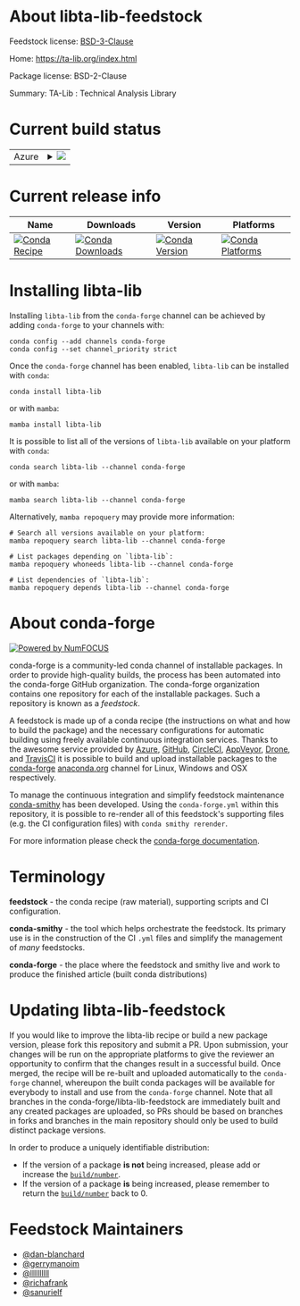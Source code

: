About libta-lib-feedstock
=========================

Feedstock license: [BSD-3-Clause](https://github.com/conda-forge/libta-lib-feedstock/blob/main/LICENSE.txt)

Home: https://ta-lib.org/index.html

Package license: BSD-2-Clause

Summary: TA-Lib : Technical Analysis Library

Current build status
====================


<table>
    
  <tr>
    <td>Azure</td>
    <td>
      <details>
        <summary>
          <a href="https://dev.azure.com/conda-forge/feedstock-builds/_build/latest?definitionId=10820&branchName=main">
            <img src="https://dev.azure.com/conda-forge/feedstock-builds/_apis/build/status/libta-lib-feedstock?branchName=main">
          </a>
        </summary>
        <table>
          <thead><tr><th>Variant</th><th>Status</th></tr></thead>
          <tbody><tr>
              <td>linux_64</td>
              <td>
                <a href="https://dev.azure.com/conda-forge/feedstock-builds/_build/latest?definitionId=10820&branchName=main">
                  <img src="https://dev.azure.com/conda-forge/feedstock-builds/_apis/build/status/libta-lib-feedstock?branchName=main&jobName=linux&configuration=linux%20linux_64_" alt="variant">
                </a>
              </td>
            </tr><tr>
              <td>linux_aarch64</td>
              <td>
                <a href="https://dev.azure.com/conda-forge/feedstock-builds/_build/latest?definitionId=10820&branchName=main">
                  <img src="https://dev.azure.com/conda-forge/feedstock-builds/_apis/build/status/libta-lib-feedstock?branchName=main&jobName=linux&configuration=linux%20linux_aarch64_" alt="variant">
                </a>
              </td>
            </tr><tr>
              <td>linux_ppc64le</td>
              <td>
                <a href="https://dev.azure.com/conda-forge/feedstock-builds/_build/latest?definitionId=10820&branchName=main">
                  <img src="https://dev.azure.com/conda-forge/feedstock-builds/_apis/build/status/libta-lib-feedstock?branchName=main&jobName=linux&configuration=linux%20linux_ppc64le_" alt="variant">
                </a>
              </td>
            </tr><tr>
              <td>osx_64</td>
              <td>
                <a href="https://dev.azure.com/conda-forge/feedstock-builds/_build/latest?definitionId=10820&branchName=main">
                  <img src="https://dev.azure.com/conda-forge/feedstock-builds/_apis/build/status/libta-lib-feedstock?branchName=main&jobName=osx&configuration=osx%20osx_64_" alt="variant">
                </a>
              </td>
            </tr><tr>
              <td>osx_arm64</td>
              <td>
                <a href="https://dev.azure.com/conda-forge/feedstock-builds/_build/latest?definitionId=10820&branchName=main">
                  <img src="https://dev.azure.com/conda-forge/feedstock-builds/_apis/build/status/libta-lib-feedstock?branchName=main&jobName=osx&configuration=osx%20osx_arm64_" alt="variant">
                </a>
              </td>
            </tr><tr>
              <td>win_64</td>
              <td>
                <a href="https://dev.azure.com/conda-forge/feedstock-builds/_build/latest?definitionId=10820&branchName=main">
                  <img src="https://dev.azure.com/conda-forge/feedstock-builds/_apis/build/status/libta-lib-feedstock?branchName=main&jobName=win&configuration=win%20win_64_" alt="variant">
                </a>
              </td>
            </tr>
          </tbody>
        </table>
      </details>
    </td>
  </tr>
</table>

Current release info
====================

| Name | Downloads | Version | Platforms |
| --- | --- | --- | --- |
| [![Conda Recipe](https://img.shields.io/badge/recipe-libta--lib-green.svg)](https://anaconda.org/conda-forge/libta-lib) | [![Conda Downloads](https://img.shields.io/conda/dn/conda-forge/libta-lib.svg)](https://anaconda.org/conda-forge/libta-lib) | [![Conda Version](https://img.shields.io/conda/vn/conda-forge/libta-lib.svg)](https://anaconda.org/conda-forge/libta-lib) | [![Conda Platforms](https://img.shields.io/conda/pn/conda-forge/libta-lib.svg)](https://anaconda.org/conda-forge/libta-lib) |

Installing libta-lib
====================

Installing `libta-lib` from the `conda-forge` channel can be achieved by adding `conda-forge` to your channels with:

```
conda config --add channels conda-forge
conda config --set channel_priority strict
```

Once the `conda-forge` channel has been enabled, `libta-lib` can be installed with `conda`:

```
conda install libta-lib
```

or with `mamba`:

```
mamba install libta-lib
```

It is possible to list all of the versions of `libta-lib` available on your platform with `conda`:

```
conda search libta-lib --channel conda-forge
```

or with `mamba`:

```
mamba search libta-lib --channel conda-forge
```

Alternatively, `mamba repoquery` may provide more information:

```
# Search all versions available on your platform:
mamba repoquery search libta-lib --channel conda-forge

# List packages depending on `libta-lib`:
mamba repoquery whoneeds libta-lib --channel conda-forge

# List dependencies of `libta-lib`:
mamba repoquery depends libta-lib --channel conda-forge
```


About conda-forge
=================

[![Powered by
NumFOCUS](https://img.shields.io/badge/powered%20by-NumFOCUS-orange.svg?style=flat&colorA=E1523D&colorB=007D8A)](https://numfocus.org)

conda-forge is a community-led conda channel of installable packages.
In order to provide high-quality builds, the process has been automated into the
conda-forge GitHub organization. The conda-forge organization contains one repository
for each of the installable packages. Such a repository is known as a *feedstock*.

A feedstock is made up of a conda recipe (the instructions on what and how to build
the package) and the necessary configurations for automatic building using freely
available continuous integration services. Thanks to the awesome service provided by
[Azure](https://azure.microsoft.com/en-us/services/devops/), [GitHub](https://github.com/),
[CircleCI](https://circleci.com/), [AppVeyor](https://www.appveyor.com/),
[Drone](https://cloud.drone.io/welcome), and [TravisCI](https://travis-ci.com/)
it is possible to build and upload installable packages to the
[conda-forge](https://anaconda.org/conda-forge) [anaconda.org](https://anaconda.org/)
channel for Linux, Windows and OSX respectively.

To manage the continuous integration and simplify feedstock maintenance
[conda-smithy](https://github.com/conda-forge/conda-smithy) has been developed.
Using the ``conda-forge.yml`` within this repository, it is possible to re-render all of
this feedstock's supporting files (e.g. the CI configuration files) with ``conda smithy rerender``.

For more information please check the [conda-forge documentation](https://conda-forge.org/docs/).

Terminology
===========

**feedstock** - the conda recipe (raw material), supporting scripts and CI configuration.

**conda-smithy** - the tool which helps orchestrate the feedstock.
                   Its primary use is in the construction of the CI ``.yml`` files
                   and simplify the management of *many* feedstocks.

**conda-forge** - the place where the feedstock and smithy live and work to
                  produce the finished article (built conda distributions)


Updating libta-lib-feedstock
============================

If you would like to improve the libta-lib recipe or build a new
package version, please fork this repository and submit a PR. Upon submission,
your changes will be run on the appropriate platforms to give the reviewer an
opportunity to confirm that the changes result in a successful build. Once
merged, the recipe will be re-built and uploaded automatically to the
`conda-forge` channel, whereupon the built conda packages will be available for
everybody to install and use from the `conda-forge` channel.
Note that all branches in the conda-forge/libta-lib-feedstock are
immediately built and any created packages are uploaded, so PRs should be based
on branches in forks and branches in the main repository should only be used to
build distinct package versions.

In order to produce a uniquely identifiable distribution:
 * If the version of a package **is not** being increased, please add or increase
   the [``build/number``](https://docs.conda.io/projects/conda-build/en/latest/resources/define-metadata.html#build-number-and-string).
 * If the version of a package **is** being increased, please remember to return
   the [``build/number``](https://docs.conda.io/projects/conda-build/en/latest/resources/define-metadata.html#build-number-and-string)
   back to 0.

Feedstock Maintainers
=====================

* [@dan-blanchard](https://github.com/dan-blanchard/)
* [@gerrymanoim](https://github.com/gerrymanoim/)
* [@llllllllll](https://github.com/llllllllll/)
* [@richafrank](https://github.com/richafrank/)
* [@sanurielf](https://github.com/sanurielf/)


